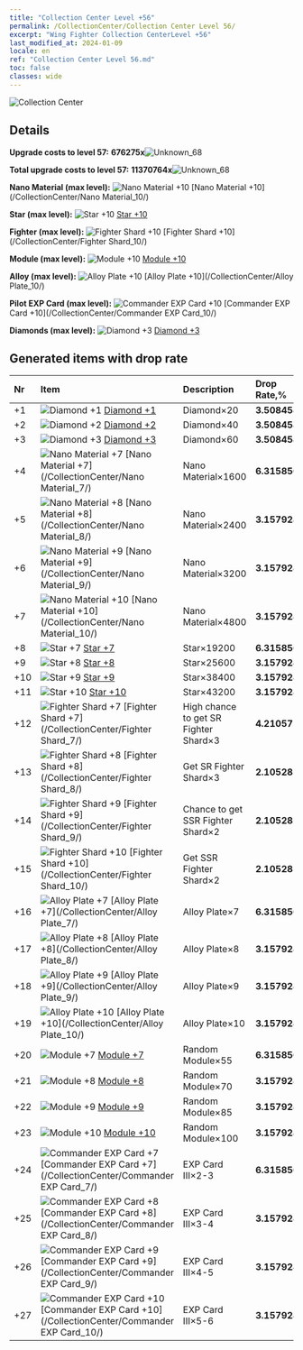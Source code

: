 ```yaml
---
title: "Collection Center Level +56"
permalink: /CollectionCenter/Collection Center Level 56/
excerpt: "Wing Fighter Collection CenterLevel +56"
last_modified_at: 2024-01-09
locale: en
ref: "Collection Center Level 56.md"
toc: false
classes: wide
---
```



  ![Collection Center](/images/bh_img6.png)

## Details

 **Upgrade costs to level 57:** **676275x**![Unknown_68](/images/item/bh_img25_p.png)

 **Total upgrade costs to level 57:** **11370764x**![Unknown_68](/images/item/bh_img25_p.png)

 **Nano Material (max level):** ![Nano Material +10](/images/cc/CC_Nano_Material_6_p.png) [Nano Material +10](/CollectionCenter/Nano Material_10/)

 **Star (max level):** ![Star +10](/images/cc/CC_Star_6_p.png) [Star +10](/CollectionCenter/Star_10/)

 **Fighter (max level):** ![Fighter Shard +10](/images/cc/CC_Fighter_Shard_6_p.png) [Fighter Shard +10](/CollectionCenter/Fighter Shard_10/)

 **Module (max level):** ![Module +10](/images/cc/CC_Module_6_p.png) [Module +10](/CollectionCenter/Module_10/)

 **Alloy (max level):** ![Alloy Plate +10](/images/cc/CC_Alloy_Plate_6_p.png) [Alloy Plate +10](/CollectionCenter/Alloy Plate_10/)

 **Pilot EXP Card (max level):** ![Commander EXP Card +10](/images/cc/CC_Pilot_EXP_Card_6_p.png) [Commander EXP Card +10](/CollectionCenter/Commander EXP Card_10/)

 **Diamonds (max level):** ![Diamond +3](/images/cc/CC_Diamond_3_p.png) [Diamond +3](/CollectionCenter/Diamond_3/)

## Generated items with drop rate

  |  Nr |     Item   |    Description   |  Drop Rate,% |
  |:----|:-----------|:-----------------|:-------------|
  | +1 | ![Diamond +1](/images/cc/CC_Diamond_1_p.png) [Diamond +1](/CollectionCenter/Diamond_1/) | Diamond×20 | **3.508458** |
  | +2 | ![Diamond +2](/images/cc/CC_Diamond_2_p.png) [Diamond +2](/CollectionCenter/Diamond_2/) | Diamond×40 | **3.508458** |
  | +3 | ![Diamond +3](/images/cc/CC_Diamond_3_p.png) [Diamond +3](/CollectionCenter/Diamond_3/) | Diamond×60 | **3.508458** |
  | +4 | ![Nano Material +7](/images/cc/CC_Nano_Material_5_p.png) [Nano Material +7](/CollectionCenter/Nano Material_7/) | Nano Material×1600 | **6.315856** |
  | +5 | ![Nano Material +8](/images/cc/CC_Nano_Material_5_p.png) [Nano Material +8](/CollectionCenter/Nano Material_8/) | Nano Material×2400 | **3.157928** |
  | +6 | ![Nano Material +9](/images/cc/CC_Nano_Material_6_p.png) [Nano Material +9](/CollectionCenter/Nano Material_9/) | Nano Material×3200 | **3.157928** |
  | +7 | ![Nano Material +10](/images/cc/CC_Nano_Material_6_p.png) [Nano Material +10](/CollectionCenter/Nano Material_10/) | Nano Material×4800 | **3.157928** |
  | +8 | ![Star +7](/images/cc/CC_Star_5_p.png) [Star +7](/CollectionCenter/Star_7/) | Star×19200 | **6.315856** |
  | +9 | ![Star +8](/images/cc/CC_Star_5_p.png) [Star +8](/CollectionCenter/Star_8/) | Star×25600 | **3.157928** |
  | +10 | ![Star +9](/images/cc/CC_Star_6_p.png) [Star +9](/CollectionCenter/Star_9/) | Star×38400 | **3.157928** |
  | +11 | ![Star +10](/images/cc/CC_Star_6_p.png) [Star +10](/CollectionCenter/Star_10/) | Star×43200 | **3.157928** |
  | +12 | ![Fighter Shard +7](/images/cc/CC_Fighter_Shard_5_p.png) [Fighter Shard +7](/CollectionCenter/Fighter Shard_7/) | High chance to get SR Fighter Shard×3 | **4.210571** |
  | +13 | ![Fighter Shard +8](/images/cc/CC_Fighter_Shard_5_p.png) [Fighter Shard +8](/CollectionCenter/Fighter Shard_8/) | Get SR Fighter Shard×3 | **2.1052854** |
  | +14 | ![Fighter Shard +9](/images/cc/CC_Fighter_Shard_6_p.png) [Fighter Shard +9](/CollectionCenter/Fighter Shard_9/) | Chance to get SSR Fighter Shard×2 | **2.1052854** |
  | +15 | ![Fighter Shard +10](/images/cc/CC_Fighter_Shard_6_p.png) [Fighter Shard +10](/CollectionCenter/Fighter Shard_10/) | Get SSR Fighter Shard×2 | **2.1052854** |
  | +16 | ![Alloy Plate +7](/images/cc/CC_Alloy_Plate_5_p.png) [Alloy Plate +7](/CollectionCenter/Alloy Plate_7/) | Alloy Plate×7 | **6.315856** |
  | +17 | ![Alloy Plate +8](/images/cc/CC_Alloy_Plate_5_p.png) [Alloy Plate +8](/CollectionCenter/Alloy Plate_8/) | Alloy Plate×8 | **3.157928** |
  | +18 | ![Alloy Plate +9](/images/cc/CC_Alloy_Plate_6_p.png) [Alloy Plate +9](/CollectionCenter/Alloy Plate_9/) | Alloy Plate×9 | **3.157928** |
  | +19 | ![Alloy Plate +10](/images/cc/CC_Alloy_Plate_6_p.png) [Alloy Plate +10](/CollectionCenter/Alloy Plate_10/) | Alloy Plate×10 | **3.157928** |
  | +20 | ![Module +7](/images/cc/CC_Module_5_p.png) [Module +7](/CollectionCenter/Module_7/) | Random Module×55 | **6.315856** |
  | +21 | ![Module +8](/images/cc/CC_Module_5_p.png) [Module +8](/CollectionCenter/Module_8/) | Random Module×70 | **3.157928** |
  | +22 | ![Module +9](/images/cc/CC_Module_6_p.png) [Module +9](/CollectionCenter/Module_9/) | Random Module×85 | **3.157928** |
  | +23 | ![Module +10](/images/cc/CC_Module_6_p.png) [Module +10](/CollectionCenter/Module_10/) | Random Module×100 | **3.157928** |
  | +24 | ![Commander EXP Card +7](/images/cc/CC_Pilot_EXP_Card_5_p.png) [Commander EXP Card +7](/CollectionCenter/Commander EXP Card_7/) | EXP Card III×2-3 | **6.315856** |
  | +25 | ![Commander EXP Card +8](/images/cc/CC_Pilot_EXP_Card_5_p.png) [Commander EXP Card +8](/CollectionCenter/Commander EXP Card_8/) | EXP Card III×3-4 | **3.157928** |
  | +26 | ![Commander EXP Card +9](/images/cc/CC_Pilot_EXP_Card_6_p.png) [Commander EXP Card +9](/CollectionCenter/Commander EXP Card_9/) | EXP Card III×4-5 | **3.157928** |
  | +27 | ![Commander EXP Card +10](/images/cc/CC_Pilot_EXP_Card_6_p.png) [Commander EXP Card +10](/CollectionCenter/Commander EXP Card_10/) | EXP Card III×5-6 | **3.157928** |

